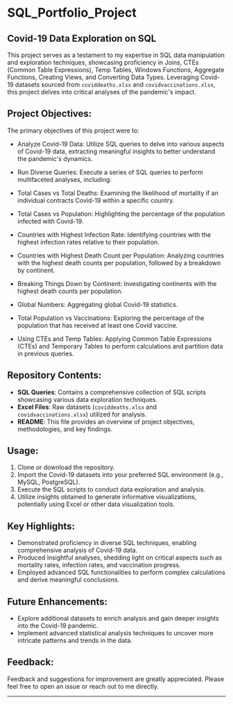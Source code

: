 # SQL_Portfolio_Project

## Covid-19 Data Exploration on SQL

This project serves as a testament to my expertise in SQL data manipulation and exploration techniques, showcasing proficiency in Joins, CTEs (Common Table Expressions), Temp Tables, Windows Functions, Aggregate Functions, Creating Views, and Converting Data Types. Leveraging Covid-19 datasets sourced from `coviddeaths.xlsx` and `covidvaccinations.xlsx`, this project delves into critical analyses of the pandemic's impact.

## Project Objectives:

The primary objectives of this project were to:

- Analyze Covid-19 Data: Utilize SQL queries to delve into various aspects of Covid-19 data, extracting meaningful insights to better understand the pandemic's dynamics.

- Run Diverse Queries: Execute a series of SQL queries to perform multifaceted analyses, including:

- Total Cases vs Total Deaths: Examining the likelihood of mortality if an individual contracts Covid-19 within a specific country.
- Total Cases vs Population: Highlighting the percentage of the population infected with Covid-19.
- Countries with Highest Infection Rate: Identifying countries with the highest infection rates relative to their population.
- Countries with Highest Death Count per Population: Analyzing countries with the highest death counts per population, followed by a breakdown by continent.
- Breaking Things Down by Continent: Investigating continents with the highest death counts per population.
- Global Numbers: Aggregating global Covid-19 statistics.
- Total Population vs Vaccinations: Exploring the percentage of the population that has received at least one Covid vaccine.
- Using CTEs and Temp Tables: Applying Common Table Expressions (CTEs) and Temporary Tables to perform calculations and partition data in previous queries.

## Repository Contents:

- **SQL Queries**: Contains a comprehensive collection of SQL scripts showcasing various data exploration techniques.
- **Excel Files**: Raw datasets (`coviddeaths.xlsx` and `covidvaccinations.xlsx`) utilized for analysis.
- **README**: This file provides an overview of project objectives, methodologies, and key findings.

## Usage:

1. Clone or download the repository.
2. Import the Covid-19 datasets into your preferred SQL environment (e.g., MySQL, PostgreSQL).
3. Execute the SQL scripts to conduct data exploration and analysis.
4. Utilize insights obtained to generate informative visualizations, potentially using Excel or other data visualization tools.

## Key Highlights:

- Demonstrated proficiency in diverse SQL techniques, enabling comprehensive analysis of Covid-19 data.
- Produced insightful analyses, shedding light on critical aspects such as mortality rates, infection rates, and vaccination progress.
- Employed advanced SQL functionalities to perform complex calculations and derive meaningful conclusions.

## Future Enhancements:

- Explore additional datasets to enrich analysis and gain deeper insights into the Covid-19 pandemic.
- Implement advanced statistical analysis techniques to uncover more intricate patterns and trends in the data.

## Feedback:

Feedback and suggestions for improvement are greatly appreciated. Please feel free to open an issue or reach out to me directly.

---
